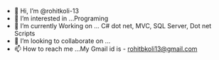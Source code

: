 - 👋 Hi, I’m @rohitkoli-13
- 👀 I’m interested in ...Programing
- 🌱 I’m currently Working on ... C# dot net, MVC, SQL Server, Dot net Scripts
- 💞️ I’m looking to collaborate on ...
- 📫 How to reach me ...My Gmail id is - rohitbkoli13@gmail.com

<!---
rohitkoli-13/rohitkoli-13 is a ✨ special ✨ repository because its `README.md` (this file) appears on your GitHub profile.
You can click the Preview link to take a look at your changes.
--->
